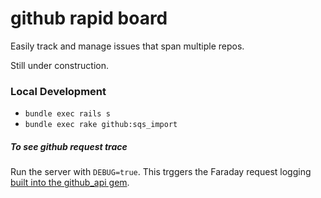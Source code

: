 # github rapid board

Easily track and manage issues that span multiple repos.

Still under construction.

### Local Development

 * `bundle exec rails s`
 * `bundle exec rake github:sqs_import`

##### To see github request trace

Run the server with `DEBUG=true`.  This trggers the Faraday request logging [built into the github_api gem](https://github.com/piotrmurach/github/blob/4b2435e993e62712f61b913540118325145bfcce/lib/github_api/middleware.rb#L21).
